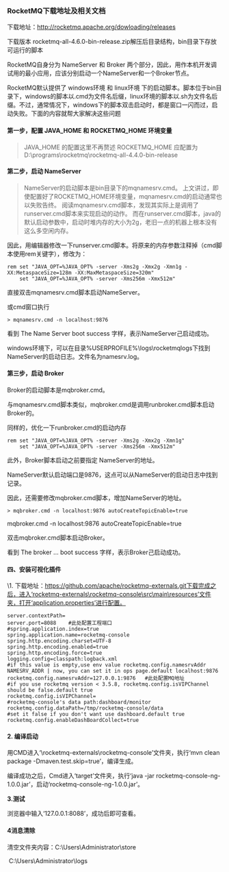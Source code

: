 ### RocketMQ下载地址及相关文档

下载地址：http://rocketmq.apache.org/dowloading/releases

下载版本 rocketmq-all-4.6.0-bin-release.zip解压后目录结构，bin目录下存放可运行的脚本

RocketMQ自身分为 NameServer 和 Broker 两个部分，因此，用作本机开发调试用的最小应用，应该分别启动一个NameServer和一个Broker节点。

RocketMQ默认提供了 windows环境 和 linux环境 下的启动脚本。脚本位于bin目录下，windows的脚本以.cmd为文件名后缀，linux环境的脚本以.sh为文件名后缀。不过，通常情况下，windows下的脚本双击启动时，都是窗口一闪而过，启动失败。下面的内容就帮大家解决这些问题

#### 第一步，配置 JAVA_HOME 和 ROCKETMQ_HOME 环境变量

> JAVA_HOME 的配置这里不再赘述
> ROCKETMQ_HOME 应配置为D:\programs\rocketmq\rocketmq-all-4.4.0-bin-release

#### 第二步，启动 NameServer

> NameServer的启动脚本是bin目录下的mqnamesrv.cmd。
> 上文讲过，即使配置好了ROCKETMQ_HOME环境变量，mqnamesrv.cmd的启动通常也以失败告终。
> 阅读mqnamesrv.cmd脚本，发现其实际上是调用了runserver.cmd脚本来实现启动的动作。
> 而在runserver.cmd脚本，java的默认启动参数中，启动时堆内存的大小为2g，老旧一点的机器上根本没有这么多空闲内存。

因此，用编辑器修改一下runserver.cmd脚本。将原来的内存参数注释掉（cmd脚本使用rem关键字），修改为：

```
rem set "JAVA_OPT=%JAVA_OPT% -server -Xms2g -Xmx2g -Xmn1g -XX:MetaspaceSize=128m -XX:MaxMetaspaceSize=320m"
    set "JAVA_OPT=%JAVA_OPT% -server -Xms256m -Xmx512m"
```

直接双击mqnamesrv.cmd脚本启动NameServer。

或cmd窗口执行 

```
> mqnamesrv.cmd -n localhost:9876
```



看到 The Name Server boot success 字样，表示NameServer己启动成功。

windows环境下，可以在目录%USERPROFILE%\logs\rocketmqlogs下找到NameServer的启动日志。文件名为namesrv.log。

#### 第三步，启动 Broker

Broker的启动脚本是mqbroker.cmd。

与mqnamesrv.cmd脚本类似，mqbroker.cmd是调用runbroker.cmd脚本启动Broker的。

同样的，优化一下runbroker.cmd的启动内存

```
rem set "JAVA_OPT=%JAVA_OPT% -server -Xms2g -Xmx2g -Xmn1g"
    set "JAVA_OPT=%JAVA_OPT% -server -Xms256m -Xmx512m"
```

此外，Broker脚本启动之前要指定 NameServer的地址。

NameServer默认启动端口是9876，这点可以从NameServer的启动日志中找到记录。

因此，还需要修改mqbroker.cmd脚本，增加NameServer的地址。

```
> mqbroker.cmd -n localhost:9876 autoCreateTopicEnable=true
```

mqbroker.cmd -n localhost:9876 autoCreateTopicEnable=true

双击mqbroker.cmd脚本启动Broker。



看到 The broker ... boot success 字样，表示Broker己启动成功。

#### 四、安装可视化插件 

\1. 下载地址：https://github.com/apache/rocketmq-externals.git下载完成之后，进入‘rocketmq-externals\rocketmq-console\src\main\resources’文件夹，打开‘application.properties’进行配置。

```
server.contextPath=
server.port=8088    #此处配置工程端口
#spring.application.index=true
spring.application.name=rocketmq-console
spring.http.encoding.charset=UTF-8
spring.http.encoding.enabled=true
spring.http.encoding.force=true
logging.config=classpath:logback.xml
#if this value is empty,use env value rocketmq.config.namesrvAddr  NAMESRV_ADDR | now, you can set it in ops page.default localhost:9876
rocketmq.config.namesrvAddr=127.0.0.1:9876   #此处配置MQ地址
#if you use rocketmq version < 3.5.8, rocketmq.config.isVIPChannel should be false.default true
rocketmq.config.isVIPChannel=
#rocketmq-console's data path:dashboard/monitor
rocketmq.config.dataPath=/tmp/rocketmq-console/data
#set it false if you don't want use dashboard.default true
rocketmq.config.enableDashBoardCollect=true
```

#### 2. 编译启动

用CMD进入‘\rocketmq-externals\rocketmq-console’文件夹，执行‘mvn clean package -Dmaven.test.skip=true’，编译生成。

编译成功之后，Cmd进入‘target’文件夹，执行‘java -jar rocketmq-console-ng-1.0.0.jar’，启动‘rocketmq-console-ng-1.0.0.jar’。

**3.测试**

浏览器中输入‘127.0.0.1:8088’，成功后即可查看。



#### 4消息清除

清空文件夹内容：C:\Users\Administrator\store

​              C:\Users\Administrator\logs